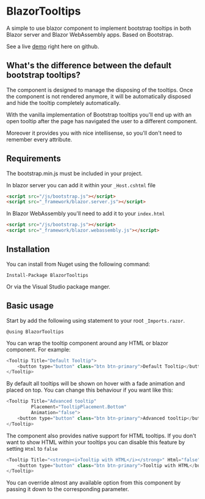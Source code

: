 # BlazorTooltips
A simple to use blazor component to implement bootstrap tooltips in both Blazor server and Blazor WebAssembly apps. Based on Bootstrap.

See a live [demo](https://marvinklein1508.github.io/BlazorTooltips/) right here on github.

## What's the difference between the default bootstrap tooltips?
The component is designed to manage the disposing of the tooltips. Once the component is not rendered anymore, it will be automatically disposed and hide the tooltip completely automatically.

With the vanilla implementation of Bootstrap tooltips you'll end up with an open tooltip after the page has navigated the user to a different component.

Moreover it provides you with nice intellisense, so you'll don't need to remember every attribute.

## Requirements
The bootstrap.min.js must be included in your project.

In blazor server you can add it within your `_Host.cshtml` file

```html
<script src="/js/bootstrap.js"></script>
<script src="_framework/blazor.server.js"></script>
```

In Blazor WebAssembly you'll need to add it to your `index.html`

```html
<script src="/js/bootstrap.js"></script>
<script src="_framework/blazor.webassembly.js"></script>
```


## Installation

You can install from Nuget using the following command:

`Install-Package BlazorTooltips`

Or via the Visual Studio package manger.

## Basic usage
Start by add the following using statement to your root `_Imports.razor`.

    @using BlazorTooltips


You can wrap the tooltip component around any HTML or blazor component. For example:
```csharp
<Tooltip Title="Default Tooltip">
    <button type="button" class="btn btn-primary">Default Tooltip</button>
</Tooltip>
```

By default all tooltips will be shown on hover with a fade animation and placed on top. You can change this behaviour if you want like this:
```csharp
<Tooltip Title="Advanced tooltip" 
         Placement="TooltipPlacement.Bottom" 
         Animation="false">
    <button type="button" class="btn btn-primary">Advanced tooltip</button>
</Tooltip>
```

The component also provides native support for HTML tooltips. If you don't want to show HTML within your tooltips you can disable this feature by setting `Html` to `false`

```csharp
<Tooltip Title="<strong><i>Tooltip with HTML</i></strong>" Html="false">
    <button type="button" class="btn btn-primary">Tooltip with HTML</button>
</Tooltip>
```

You can override almost any available option from this component by passing it down to the corresponding parameter. 
